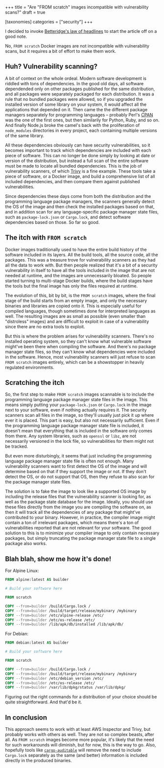 +++
title = "Are \"FROM scratch\" images incompatible with vulnerability scans?"
draft = true

[taxonomies]
categories = ["security"]
+++

I decided to invoke [Betteridge's law of headlines](https://en.wikipedia.org/wiki/Betteridge%27s_law_of_headlines) to start the article off on a good note.

No, `FROM scratch` Docker images are not incompatible with vulnerability scans, but it requires a bit of effort to make them work.

## Huh? Vulnerability scanning?

A bit of context on the whole ordeal. Modern software development is riddled with tons of dependencies. In the good old days, all software dependended only on other packages published for the same distribution, and all packages were separately packaged for each distribution. It was a rule that no bundled packages were allowed, so if you upgraded the installed version of some library on your system, it would affect all the applications that depended on it. Then came the the different package managers separately for programming languages – probably Perl's [CPAN](https://www.cpan.org/) was the one of the first ones, but then similarily for Python, Ruby, and so on. And finally Node.js broke the camel's back with the proliferation of `node_modules` directories in every project, each containing multiple versions of the same library.

All these dependencies obviously can have security vulnerabilities, so it becomes important to track which dependencies are included with each piece of software. This can no longer be done simply by looking at date or version of the distribution, but instead a full scan of the entire software must be made to locate all bundled dependencies. This is the job of vulnerability scanners, of which [Trivy](https://github.com/aquasecurity/trivy) is a fine example. These tools take a piece of software, or a Docker image, and build a comprehensive list of all included dependencies, and then compare them against published vulnerabilities.

Since dependencies these days come from both the distribution and the programming language package managers, the scanners generally detect the OS of the image and then check the installed packages based on that, and in addition scan for any language-specific package manager state files, such as `package-lock.json` or `Cargo.lock`, and detect software dependencies based on those. So far so good.

## The itch with `FROM scratch`

Docker images traditionally used to have the entire build history of the software included in its layers. All the build tools, all the source code, all the packages. This was a treasure trove for vulnerability scanners as they had all the data to work with. But then people realized that it's a bit of a security vulnerability in itself to have all the tools included in the image that are not needed at runtime, and the images are unnecessarily bloated. So people started turning to multi-stage Docker builds, where the build stages have the tools but the final image has only the files required at runtime.

The evolution of this, bit by bit, is the `FROM scratch` images, where the final stage of the build starts from an empty image, and only the necessary binaries and libraries are copied onto it. This is especially useful for compiled languages, though sometimes done for interpreted languages as well. The resulting images are as small as possible (even smaller than "distroless" images) and are difficult to exploit in case of a vulnerability since there are no extra tools to exploit.

But this is where the problem arises for vulnerability scanners. There's no installed operating system, so they can't know what vulnerable software might've been there when compiling the software. And there's no package manager state files, so they can't know what dependencies were included in the software. Hence, most vulnerability scanners will just refuse to scan `FROM scratch` images entirely, which can be a showstopper in heavily regulated environments.

## Scratching the itch

So, the first step to make `FROM scratch` images scannable is to include the programming language package manager state files in the image. This means simply putting your `package-lock.json` or `Cargo.lock` in the image next to your software, even if nothing actually requires it. The security scanners scan all files in the image, so they'll usually just pick it up where ever it is placed. This part is easy, but also not necessarily sufficient. Even if the programming language package manager state file is included, it doesn't mean that everything that is included in the software only comes from there. Any system libraries, such as `openssl` or `libz`, are not necessarily versioned in the lock file, so vulnerabilities for them might not be tracked.

But even more disturbingly, it seems that just including the programming language package manager state file is often not enough. Many vulnerability scanners want to first detect the OS of the image and will determine based on that if they support the image or not. If they don't detect the OS, or do not support that OS, then they refuse to also scan for the package manager state files.

The solution is to fake the image to look like a supported OS image by including the release files that the vulnerability scanner is looking for, as well as the package state database for the image. Ideally, you should use these files directly from the image you are compiling the software on, as then it will track all the dependencies of any package that might've contributed to your binary. However, in practice, the compiler image might contain a ton of irrelevant packages, which means there's a ton of vulnerabilities reported that are not relevant for your software. The good solution to this is to minimize your compiler image to only contain necessary packages, but simply truncating the package manager state file to a single package also works.

## Blah blah, show me how it's done!

For Alpine Linux:

```Dockerfile
FROM alpine:latest AS builder

# Build your software here

FROM scratch

COPY --from=builder /build/Cargo.lock /
COPY --from=builder /build/target/release/mybinary /mybinary
COPY --from=builder /etc/alpine-release /etc/
COPY --from=builder /etc/os-release /etc/
COPY --from=builder /lib/apk/db/installed /lib/apk/db/
```

For Debian:

```Dockerfile
FROM debian:latest AS builder

# Build your software here

FROM scratch

COPY --from=builder /build/Cargo.lock /
COPY --from=builder /build/target/release/mybinary /mybinary
COPY --from=builder /etc/debian_version /etc/
COPY --from=builder /etc/os-release /etc/
COPY --from=builder /var/lib/dpkg/status /var/lib/dpkg/
```

Figuring out the right commands for a distribution of your choice should be quite straightforward. And that'd be it.

## In conclusion

This approach seems to work with at least AWS Inspector and Trivy, but probably works with others as well. They are not so complex beasts, after all. As `FROM scratch` images become more popular, it's likely that the need for such workarounds will diminish, but for now, this is the way to go. Also, hopefully tools like [`cargo-auditable`](https://github.com/rust-secure-code/cargo-auditable) will remove the need to include `Cargo.lock` separately as the same (and better) information is included directly in the produced binaries.